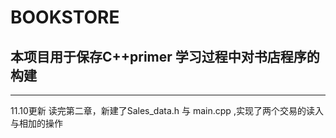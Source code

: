 # BOOKSTORE
## 本项目用于保存C++primer 学习过程中对书店程序的构建
***
11.10更新 读完第二章，新建了Sales_data.h 与 main.cpp ,实现了两个交易的读入与相加的操作
